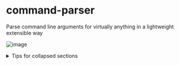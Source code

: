 # command-parser
Parse command line arguments for virtually anything in a lightweight extensible way 


![image](https://github.com/LogicsSoldier/command-parser/assets/4423284/97bed225-09ec-4843-82ee-ede989511829)
<details>

<summary>Tips for collapsed sections</summary>

<br/>

super flexible and lightweight, can do a lot more to natively process custom types :D .. Booleans and Arrays have magic sorting properties but easily overrided with a custom type.

### using aliases

```js
const parsed = CommandParser.Parse(raw, {
      list: [String],
      keep: Number,

      "k": "keep" //shorthands/aliases
    }, true) //strict mode is true by default


    let { list, keep } = parsed.args;
    console.log(parsed);
```

### using custom types

```js
const customDate = (val, tagName) => val.split("/");
const parsed = CommandParser.Parse("jeffery --birthday=08/03/1973", {birthday: customDate});

const {beginning, ags} = parsed;
console.log(beginning, args.birthday); // OUTPUT: jeffery [08, 03, 1973]
```

<details>

###### email at logicssoldier@gmail.com for inquieries
